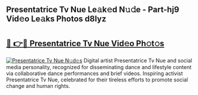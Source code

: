 ## Presentatrice Tv Nue Le𝚊k𝚎d N𝚞𝚍e - Part-hj9 Vid𝚎o Le𝚊ks Photos d8Iyz

# <h2><a href="http://fb3calb.evod.top/?m=Presentatrice+Tv+Nue">🔗 👉🔴 Presentatrice Tv Nue Vid𝚎o Ph𝚘t𝚘s</a></h2>

[![Presentatrice Tv Nue N𝚞d𝚎s](https://i.imgur.com/8V9OHl7.gif)](http://fb3calb.evod.top/?m=Presentatrice+Tv+Nue)
Digital artist Presentatrice Tv Nue and social media personality, recognized for disseminating dance and lifestyle content via collaborative dance performances and brief videos. Inspiring activist Presentatrice Tv Nue, celebrated for their tireless efforts to promote social change and human rights. 

